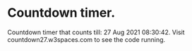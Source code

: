 # Countdown timer.
Countdown timer that counts till: 27 Aug 2021 08:30:42. 
Visit countdown27.w3spaces.com to see the code running.
